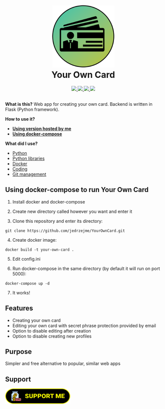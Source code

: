 <h1 align = 'center'>
    <img 
        src = '/assets/icon.png' 
        height = '200' 
        width = '200' 
        alt = 'Icon' 
    />
    <br>
    Your Own Card
    <br>
</h1>

<div align = 'center'>
    <a href = 'https://github.com/jedrzejme/YourOwnCard/'>
        <img src = 'https://img.shields.io/github/stars/jedrzejme/YourOwnCard?style=for-the-badge&color=%23cfb002'/>
    </a>
    <a href = 'https://github.com/jedrzejme/YourOwnCard/tags'>
        <img src = 'https://img.shields.io/github/v/tag/jedrzejme/YourOwnCard?style=for-the-badge&label=version'/>
    </a>
    <a href = 'https://github.com/jedrzejme/YourOwnCard/issues'>
        <img src = 'https://img.shields.io/github/issues/jedrzejme/YourOwnCard?style=for-the-badge&color=%23ff6f00'/>
    </a>
    <a href = 'https://github.com/jedrzejme/YourOwnCard/pulls'>
        <img src = 'https://img.shields.io/github/issues-pr/jedrzejme/YourOwnCard?style=for-the-badge'/>
    </a>
</div>

<br>

**What is this?** Web app for creating your own card. Backend is written in Flask (Python framework).

**How to use it?**
* [**Using version hosted by me**](https://your-own-card.jbs.ovh)
* [**Using docker-compose**](https://github.com/jedrzejme/YourOwnCard/#using-docker-compose-to-run-your-own-card)

**What did I use?**
* [Python](https://www.python.org/)
* [Python libraries](/requirements.txt)
* [Docker](https://www.docker.com/)
* [Coding](https://code.visualstudio.com/)
* [Git management](https://desktop.github.com/)

## Using docker-compose to run Your Own Card
1) Install docker and docker-compose

2) Create new directory called however you want and enter it

3) Clone this repository and enter its directory:
```
git clone https://github.com/jedrzejme/YourOwnCard.git
```

4) Create docker image:
```
docker build -t your-own-card .
```

5) Edit config.ini

6) Run docker-compose in the same directory (by default it will run on port 5000):
```
docker-compose up -d
```
7) It works!

## Features
* Creating your own card
* Editing your own card with secret phrase protection provided by email
* Option to disable editing after creation
* Option to disable creating new profiles

## Purpose
Simpler and free alternative to popular, similar web apps

## Support
<p><a href="https://support.jedrzej.me/" target="_blank"> <img align="left" src="https://raw.githubusercontent.com/jedrzejme/jedrzejme/main/assets/supportme.svg" height="50" width="210" alt="jedrzejme" /></a></p>